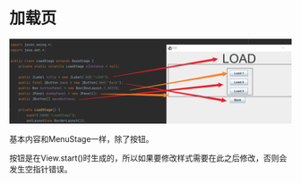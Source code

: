 # 加载页

![](images/load.png)

基本内容和MenuStage一样，除了按钮。

按钮是在View.start()时生成的，所以如果要修改样式需要在此之后修改，否则会发生空指针错误。